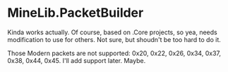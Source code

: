# MineLib.PacketBuilder 

Kinda works actually. Of course, based on .Core projects, so yea, needs modification to use for others. Not sure, but shoudn't be too hard to do it.

Those Modern packets are not supported: 0x20, 0x22, 0x26, 0x34, 0x37, 0x38, 0x44, 0x45.
I'll add support later. Maybe.
